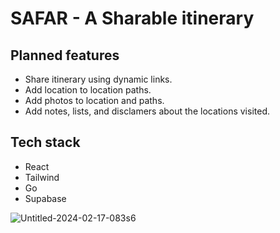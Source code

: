 # SAFAR - A Sharable itinerary
## Planned features
- Share itinerary using dynamic links.
- Add location to location paths.
- Add photos to location and paths.
- Add notes, lists, and disclamers about the locations visited.
## Tech stack
- React
- Tailwind
- Go
- Supabase

![Untitled-2024-02-17-083s6](https://github.com/user-attachments/assets/c074f2fa-afda-49ee-9c91-be189d801e09)
